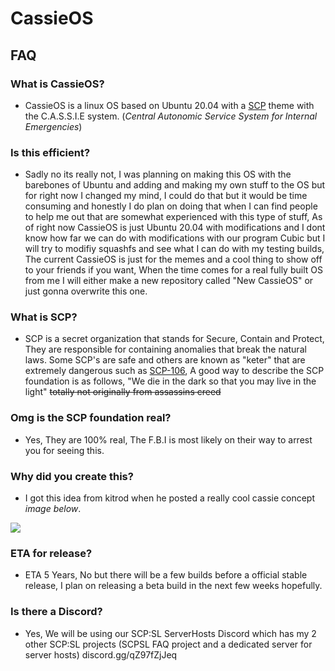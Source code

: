 # **CassieOS**

## FAQ


### **What is CassieOS?**
- CassieOS is a linux OS based on Ubuntu 20.04 with a [SCP](https://scp-wiki.wikidot.com/) theme with the C.A.S.S.I.E system. (*Central Autonomic Service System for Internal Emergencies*)

### **Is this efficient?**
- Sadly no its really not, I was planning on making this OS with the barebones of Ubuntu and adding and making my own stuff to the OS but for right now I changed my mind, I could do that but it would be time consuming and honestly I do plan on doing that when I can find people to help me out that are somewhat experienced with this type of stuff, As of right now CassieOS is just Ubuntu 20.04 with modifications and I dont know how far we can do with modifications with our program Cubic but I will try to modifiy squashfs and see what I can do with my testing builds, The current CassieOS is just for the memes and a cool thing to show off to your friends if you want, When the time comes for a real fully built OS from me I will either make a new repository called "New CassieOS" or just gonna overwrite this one.

### **What is SCP?**
- SCP is a secret organization that stands for Secure, Contain and Protect, They are responsible for containing anomalies that break the natural laws. Some SCP's are safe and others are known as "keter" that are extremely dangerous such as [SCP-106](https://scp-wiki.wikidot.com/scp-106), A good way to describe the SCP foundation is as follows, "We die in the dark so that you may live in the light" ~~totally not originally from assassins creed~~

### **Omg is the SCP foundation real?**
- Yes, They are 100% real, The F.B.I is most likely on their way to arrest you for seeing this.

### **Why did you create this?**
- I got this idea from kitrod when he posted a really cool cassie concept *image below*.

![](https://media.discordapp.net/attachments/472406493229219860/892969005462220880/cassieterminal.png?width=1160&height=676)

### **ETA for release?**
- ETA 5 Years, No but there will be a few builds before a official stable release, I plan on releasing a beta build in the next few weeks hopefully.

### **Is there a Discord?**
- Yes, We will be using our SCP:SL ServerHosts Discord which has my 2 other SCP:SL projects (SCPSL FAQ project and a dedicated server for server hosts) discord.gg/qZ97fZjJeq

